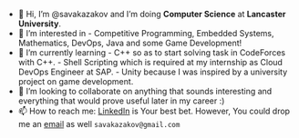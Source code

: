 - 👋 Hi, I’m @savakazakov and I’m doing **Computer Science** at **Lancaster University**.
- 👀 I’m interested in - Competitive Programming, Embedded Systems, Mathematics, DevOps, Java and some Game Development!
- 🌱 I’m currently learning - C++ so as to start solving task in CodeForces with C++.
			                      - Shell Scripting which is required at my internship as Cloud DevOps Engineer at SAP.
			                      - Unity because I was inspired by a university project on game development.
- 💞️ I’m looking to collaborate on anything that sounds interesting and everything that would prove useful later in my career :)
- 📫 How to reach me: [LinkedIn](https://www.linkedin.com/in/savakazakov/) is Your best bet.
                      However, You could drop me an [email](mailto:s.kazakov@lancaster.ac.uk) as well `savakazakov@gmail.com`


<!---
savakazakov/savakazakov is a ✨ special ✨ repository because its `README.md` (this file) appears on your GitHub profile.
You can click the Preview link to take a look at your changes.
--->

